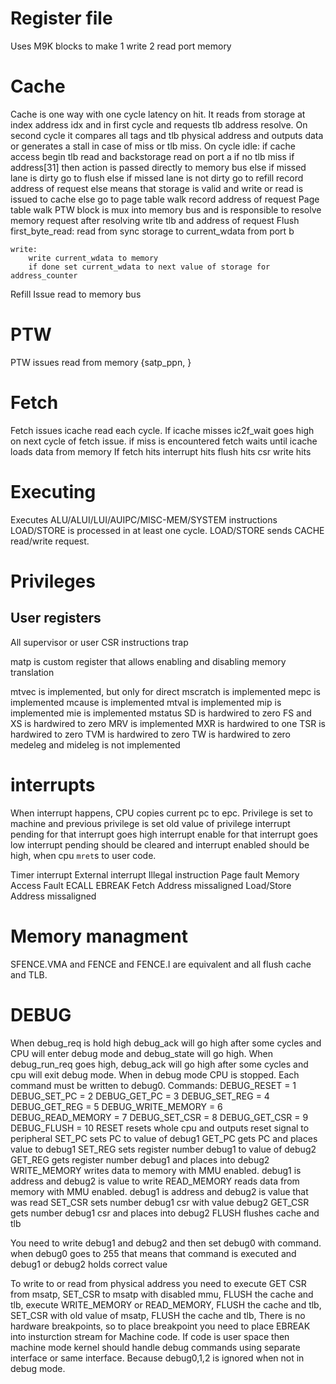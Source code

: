 # Register file
Uses M9K blocks to make 1 write 2 read port memory

# Cache
Cache is one way with one cycle latency on hit. 
It reads from storage at index address idx and in first cycle and requests tlb address resolve.
On second cycle it compares all tags and tlb physical address and outputs data or generates a stall in case of miss or tlb miss.
On cycle idle:
	if cache access
		begin tlb read and backstorage read on port a
	if no tlb miss
		if address[31]
			then action is passed directly to memory bus
		else
			if missed lane is dirty
				go to flush
			else if missed lane is not dirty
				go to refill
				record address of request
			else
				means that storage is valid and write or read is issued to cache
	else
		go to page table walk
		record address of request
Page table walk
	PTW block is mux into memory bus and is responsible to resolve memory request
	after resolving write tlb and address of request
Flush
	first_byte_read:
		read from sync storage to current_wdata from port b
		
	write:
		write current_wdata to memory
		if done set current_wdata to next value of storage for address_counter
Refill
	Issue read to memory bus


# PTW
PTW issues read from memory {satp_ppn, }

# Fetch
Fetch issues icache read each cycle.
If icache misses ic2f_wait goes high on next cycle of fetch issue.
if miss is encountered fetch waits until icache loads data from memory
If fetch
	hits interrupt
	hits flush
	hits csr write
	hits 


# Executing
Executes ALU/ALUI/LUI/AUIPC/MISC-MEM/SYSTEM instructions
LOAD/STORE is processed in at least one cycle.
LOAD/STORE sends CACHE read/write request.

# Privileges

## User registers
All supervisor or user CSR instructions trap

matp is custom register that allows enabling and disabling memory translation

mtvec is implemented, but only for direct
mscratch is implemented
mepc is implemented
mcause is implemented
mtval is implemented
mip is implemented
mie is implemented
mstatus
	SD is hardwired to zero
	FS and XS  is hardwired to zero
	MRV is implemented
	MXR is hardwired to one
	TSR is hardwired to zero
	TVM is hardwired to zero
	TW is hardwired to zero
medeleg and mideleg is not implemented


# interrupts
When interrupt happens, CPU copies current pc to epc.
Privilege is set to machine and previous privilege is set old value of privilege
interrupt pending for that interrupt goes high
interrupt enable for that interrupt goes low
interrupt pending should be cleared and interrupt enabled should be high, when cpu `mret`s to user code.


Timer interrupt
External interrupt
Illegal instruction
Page fault
Memory Access Fault
ECALL
EBREAK
Fetch Address missaligned
Load/Store Address missaligned


# Memory managment
SFENCE.VMA and FENCE and FENCE.I are equivalent and all flush cache and TLB.

# DEBUG
When debug_req is hold high debug_ack will go high after some cycles
and CPU will enter debug mode and debug_state will go high.
When debug_run_req goes high, debug_ack will go high after some cycles and cpu will exit debug mode.
When in debug mode CPU is stopped.
Each command must be written to debug0.
Commands:
	DEBUG_RESET = 1
	DEBUG_SET_PC = 2
	DEBUG_GET_PC = 3
	DEBUG_SET_REG = 4
	DEBUG_GET_REG = 5
	DEBUG_WRITE_MEMORY = 6
	DEBUG_READ_MEMORY = 7
	DEBUG_SET_CSR = 8
	DEBUG_GET_CSR = 9
	DEBUG_FLUSH = 10
RESET resets whole cpu and outputs reset signal to peripheral
SET_PC sets PC to value of debug1
GET_PC gets PC and places value to debug1
SET_REG sets register number debug1 to value of debug2
GET_REG gets register number debug1 and places into debug2
WRITE_MEMORY writes data to memory with MMU enabled. debug1 is address and debug2 is value to write
READ_MEMORY reads data from memory with MMU enabled. debug1 is address and debug2 is value that was read
SET_CSR sets number debug1 csr with value debug2
GET_CSR gets number debug1 csr and places into debug2
FLUSH flushes cache and tlb

You need to write debug1 and debug2 and then set debug0 with command.
	when debug0 goes to 255 that means that command is executed and debug1 or debug2 holds correct value

To write to or read from physical address you need to execute
	GET CSR from msatp,
	SET_CSR to msatp with disabled mmu,
	FLUSH the cache and tlb,
	execute WRITE_MEMORY or READ_MEMORY,
	FLUSH the cache and tlb,
	SET_CSR with old value of msatp,
	FLUSH the cache and tlb,
There is no hardware breakpoints, so to place breakpoint you need to place EBREAK into insturction stream for Machine code.
If code is user space then machine mode kernel should handle debug commands using separate interface or same interface. Because debug0,1,2 is ignored when not in debug mode.

	

